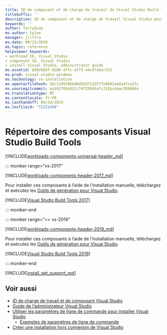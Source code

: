 ```yaml
---
title: ID de composant et de charge de travail de Visual Studio Build Tools
titleSuffix: ''
description: ID de composant et de charge de travail Visual Studio pour créer des applications Windows classiques
keywords: ''
author: TerryGLee
ms.author: tglee
manager: jillfra
ms.date: 09/23/2019
ms.topic: reference
helpviewer_keywords:
- workload ID, Visual Studio
- component ID, Visual Studio
- install Visual Studio, administrator guide
ms.assetid: b99298df-0280-47fc-af73-44cd7a8ac553
ms.prod: visual-studio-windows
ms.technology: vs-installation
ms.openlocfilehash: 56c12d939bb98d55d7122577e0b83a4da4fca37c
ms.sourcegitcommit: ea182703e922c74725045afc251bcebac305068a
ms.translationtype: MT
ms.contentlocale: fr-FR
ms.lasthandoff: 09/24/2019
ms.locfileid: "71211436"
---
```

# <a name="visual-studio-build-tools-component-directory"></a>Répertoire des composants Visual Studio Build Tools

[!INCLUDE[workloads-components-universal-header_md](includes/workloads-components-universal-header_md.md)]

::: moniker range="vs-2017"

[!INCLUDE[workloads-components-header-2017_md](includes/workloads-components-header-2017_md.md)]

Pour installer ces composants à l’aide de l’installation manuelle, téléchargez et exécutez les [Outils de génération pour Visual Studio](https://visualstudio.microsoft.com/downloads/#build-tools-for-visual-studio-2017).

[!INCLUDE[Visual Studio Build Tools 2017](includes/vs-2017/workload-component-id-vs-build-tools.md)]

::: moniker-end

::: moniker range=">= vs-2019"

[!INCLUDE[workloads-components-header-2019_md](includes/workloads-components-header-2019_md.md)]

Pour installer ces composants à l’aide de l’installation manuelle, téléchargez et exécutez les [Outils de génération pour Visual Studio](https://visualstudio.microsoft.com/downloads/#build-tools-for-visual-studio-2019).

[!INCLUDE[Visual Studio Build Tools 2019](includes/vs-2019/workload-component-id-vs-build-tools.md)]

::: moniker-end

[!INCLUDE[install_get_support_md](includes/install_get_support_md.md)]

## <a name="see-also"></a>Voir aussi

* [ID de charge de travail et de composant Visual Studio](workload-and-component-ids.md)
* [Guide de l’administrateur Visual Studio](visual-studio-administrator-guide.md)
* [Utiliser les paramètres de ligne de commande pour installer Visual Studio](use-command-line-parameters-to-install-visual-studio.md)
  * [Exemples de paramètres de ligne de commande](command-line-parameter-examples.md)
* [Créer une installation hors connexion de Visual Studio](create-an-offline-installation-of-visual-studio.md)
